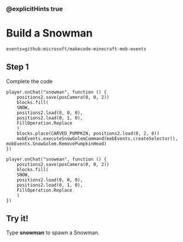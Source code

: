 ### @explicitHints true

# Build a Snowman

```package
events=github:microsoft/makecode-minecraft-mob-events
```

## Step 1

Complete the code

```blocks
player.onChat("snowman", function () {
    positions2.save(posCamera(0, 0, 2))
    blocks.fill(
    SNOW,
    positions2.load(0, 0, 0),
    positions2.load(0, 1, 0),
    FillOperation.Replace
    )
    blocks.place(CARVED_PUMPKIN, positions2.load(0, 2, 0))
    mobEvents.executeSnowGolemCommand(mobEvents.createSelector(), mobEvents.SnowGolem.RemovePumpkinHead)
})
```

```template
player.onChat("snowman", function () {
    positions2.save(posCamera(0, 0, 2))
    blocks.fill(
    SNOW,
    positions2.load(0, 0, 0),
    positions2.load(0, 1, 0),
    FillOperation.Replace
    )
})
```

## Try it!

Type **snowman** to spawn a Snowman.